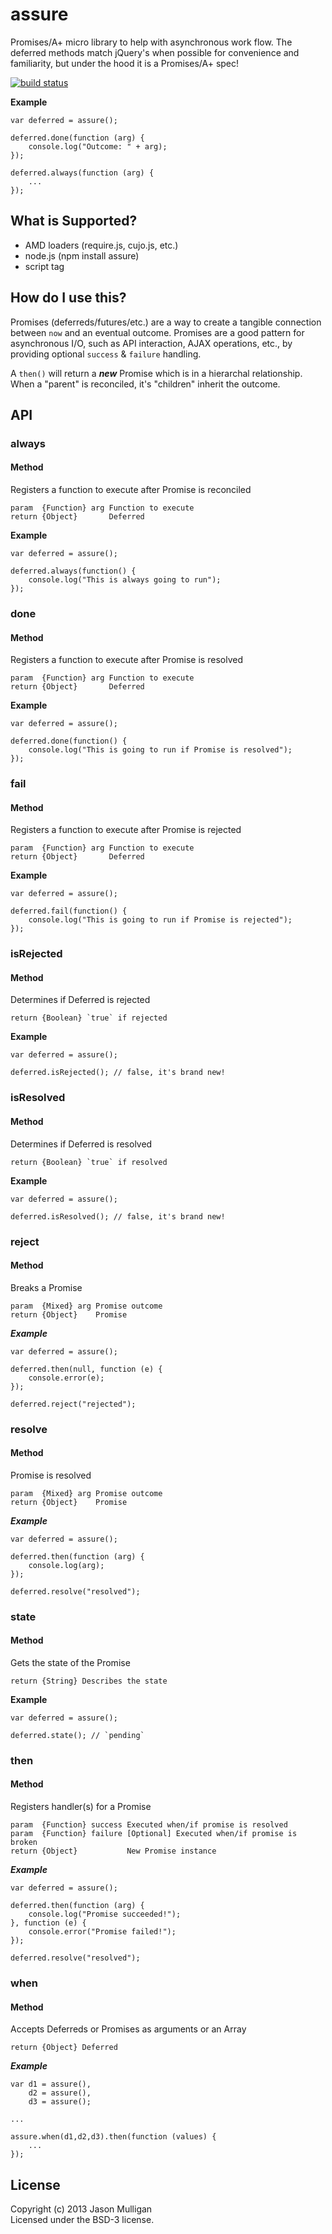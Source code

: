 # assure

Promises/A+ micro library to help with asynchronous work flow. The deferred methods match jQuery's when possible for convenience and familiarity, but under the hood it is a Promises/A+ spec!

[![build status](https://secure.travis-ci.org/avoidwork/assure.png)](http://travis-ci.org/avoidwork/assure)

**Example**

```
var deferred = assure();

deferred.done(function (arg) {
	console.log("Outcome: " + arg);
});

deferred.always(function (arg) {
	...
});
```

## What is Supported?

* AMD loaders (require.js, cujo.js, etc.)
* node.js (npm install assure)
* script tag

## How do I use this?

Promises (deferreds/futures/etc.) are a way to create a tangible connection between `now` and an eventual outcome. Promises are a good pattern for asynchronous I/O, such as API interaction, AJAX operations, etc., by providing optional `success` & `failure` handling.

A `then()` will return a ***new*** Promise which is in a hierarchal relationship. When a "parent" is reconciled, it's "children" inherit the outcome.

## API

### always
#### Method

Registers a function to execute after Promise is reconciled

	param  {Function} arg Function to execute
	return {Object}       Deferred

**Example**

```
var deferred = assure();

deferred.always(function() {
	console.log("This is always going to run");
});
```

### done
#### Method

Registers a function to execute after Promise is resolved

	param  {Function} arg Function to execute
	return {Object}       Deferred

**Example**

```
var deferred = assure();

deferred.done(function() {
	console.log("This is going to run if Promise is resolved");
});
```

### fail
#### Method

Registers a function to execute after Promise is rejected

	param  {Function} arg Function to execute
	return {Object}       Deferred

**Example**

```
var deferred = assure();

deferred.fail(function() {
	console.log("This is going to run if Promise is rejected");
});
```

### isRejected
#### Method

Determines if Deferred is rejected

	return {Boolean} `true` if rejected

**Example**

```
var deferred = assure();

deferred.isRejected(); // false, it's brand new!
```

### isResolved
#### Method

Determines if Deferred is resolved

	return {Boolean} `true` if resolved

**Example**

```
var deferred = assure();

deferred.isResolved(); // false, it's brand new!
```

### reject
#### Method
Breaks a Promise

	param  {Mixed} arg Promise outcome
	return {Object}    Promise

***Example***

```
var deferred = assure();

deferred.then(null, function (e) {
	console.error(e);
});

deferred.reject("rejected");
```

### resolve
#### Method
Promise is resolved

	param  {Mixed} arg Promise outcome
	return {Object}    Promise

***Example***

```
var deferred = assure();

deferred.then(function (arg) {
	console.log(arg);
});

deferred.resolve("resolved");
```

### state
#### Method

Gets the state of the Promise

	return {String} Describes the state

**Example**

```
var deferred = assure();

deferred.state(); // `pending`
```

### then
#### Method
Registers handler(s) for a Promise

	param  {Function} success Executed when/if promise is resolved
	param  {Function} failure [Optional] Executed when/if promise is broken
	return {Object}           New Promise instance

***Example***

```
var deferred = assure();

deferred.then(function (arg) {
	console.log("Promise succeeded!");
}, function (e) {
	console.error("Promise failed!");
});

deferred.resolve("resolved");
```

### when
#### Method
Accepts Deferreds or Promises as arguments or an Array

	return {Object} Deferred

***Example***

```
var d1 = assure(),
    d2 = assure(),
    d3 = assure();

...

assure.when(d1,d2,d3).then(function (values) {
	...
});
```

## License
Copyright (c) 2013 Jason Mulligan  
Licensed under the BSD-3 license.
